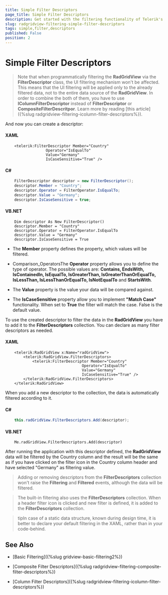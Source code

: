 ```yaml
---
title: Simple Filter Descriptors
page_title: Simple Filter Descriptors
description: Get started with the filtering functionality of Telerik's {{ site.framework_name }} DataGrid and learn how to create and combine simple filter descriptors.
slug: radgridview-filtering-simple-filter-descriptors
tags: simple,filter,descriptors
published: False
position: 2
---
```


# Simple Filter Descriptors

>Note that when programmatically filtering the __RadGridView__ via the __FilterDescriptor__ class, the UI filtering mechanism won't be affected. This means that the UI filtering will be applied only to the already filtered data, not to the entire data source of the __RadGridView__. In order to combine the both of them, you have to use __IColumnFilterDescriptor__ instead of __FilterDescriptor__ or __CompositeFilterDescritpor__. Learn more by reading [this article]({%slug radgridview-filtering-icolumn-filter-descriptors%}).

And now you can create a descriptor:

#### __XAML__

```XAML
	<telerik:FilterDescriptor Member="Country"
	              Operator="IsEqualTo"
	              Value="Germany"
	              IsCaseSensitive="True" />
```

#### __C#__

```C#
	FilterDescriptor descriptor = new FilterDescriptor();
	descriptor.Member = "Country";
	descriptor.Operator = FilterOperator.IsEqualTo;
	descriptor.Value = "Germany";
	descriptor.IsCaseSensitive = true;
```

#### __VB.NET__

```VB.NET
	Dim descriptor As New FilterDescriptor()
	descriptor.Member = "Country"
	descriptor.Operator = FilterOperator.IsEqualTo
	descriptor.Value = "Germany"
	descriptor.IsCaseSensitive = True
```

* The __Member__ property defines the property, which values will be filtered.

* Comparison_OperatorsThe __Operator__ property allows you to define the type of operator. The possible values are: __Contains, EndsWith, IsContainedIn, IsEqualTo, IsGreaterThan, IsGreaterThanOrEqualTo, IsLessThan, IsLessThanOrEqualTo, IsNotEqualTo__ and __StartsWith__.

* The __Value__ property is the value your data will be compared against.

* The __IsCaseSensitive__ property allow you to implement __"Match Case"__ functionality. When set to __True__ the filter will match the case. False is the default value.

To use the created descriptor to filter the data in the __RadGridView__ you have to add it to the __FilterDescriptors__ collection. You can declare as many filter descriptors as needed.

#### __XAML__

```XAML
	<telerik:RadGridView x:Name="radGridView">
	    <telerik:RadGridView.FilterDescriptors>
	        <telerik:FilterDescriptor Member="Country"
	                              Operator="IsEqualTo"
	                              Value="Germany"
	                              IsCaseSensitive="True" />
	    </telerik:RadGridView.FilterDescriptors>
	</telerik:RadGridView>
```

When you add a new descriptor to the collection, the data is automatically filtered according to it.

#### __C#__

```C#
	this.radGridView.FilterDescriptors.Add(descriptor);
```

#### __VB.NET__

```VB.NET
	Me.radGridView.FilterDescriptors.Add(descriptor)
```

After running the application with this descriptor defined, the __RadGridView__ data will be filtered by the Country column and the result will be the same as if you have clicked on the filter icon in the Country column header and have selected "Germany" as filtering value. 

>Adding or removing descriptors from the __FilterDescriptors__ collection won't raise the __Filtering__ and __Filtered__ events, although the data will be filtered.

>The built-in filtering also uses the __FilterDescriptors__ collection. When a header filter icon is clicked and new filter is defined, it is added to the __FilterDescriptors__ collection.

>tipIn case of a static data structure, known during design time, it is better to declare your default filtering in the XAML, rather than in your code-behind.

## See Also

 * [Basic Filtering]({%slug gridview-basic-filtering2%})

 * [Composite Filter Descriptors]({%slug radgridview-filtering-composite-filter-descriptors%})

 * [Column Filter Descriptors]({%slug radgridview-filtering-icolumn-filter-descriptors%})
